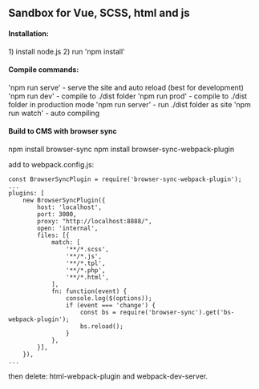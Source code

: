 <h2>Sandbox for Vue, SCSS, html and js</h2>

<h4>Installation:</h4>
1) install node.js
2) run 'npm install'

<h4>Compile commands:</h4>
'npm run serve'  - serve the site and auto reload (best for development)
'npm run dev' - compile to ./dist folder
'npm run prod' - compile to ./dist folder in production mode
'npm run server' - run ./dist folder as site
'npm run watch' - auto compiling

<h4>Build to CMS with browser sync</h4>

npm install browser-sync
npm install browser-sync-webpack-plugin

add to webpack.config.js:
```
const BrowserSyncPlugin = require('browser-sync-webpack-plugin');
...
plugins: [
    new BrowserSyncPlugin({
        host: 'localhost',
        port: 3000,
        proxy: "http://localhost:8888/",
        open: 'internal',
        files: [{
            match: [
                '**/*.scss',
                '**/*.js',
                '**/*.tpl',
                '**/*.php',
                '**/*.html',
            ],
            fn: function(event) {
                console.log($(options));
                if (event === 'change') {
                    const bs = require('browser-sync').get('bs-webpack-plugin');
                    bs.reload();
                }
            },
        }],
    }),
...
```
then delete: html-webpack-plugin and webpack-dev-server.
